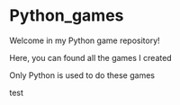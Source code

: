 # Python_games
Welcome in my Python game repository!

Here, you can found all the games I created

Only Python is used to do these games

test

